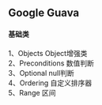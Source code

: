 ## Google Guava   

#### 基础类   
1、Objects  Object增强类   
2、Preconditions 数值判断   
3、Optional  null判断  
4、Ordering 自定义排序器  
5、Range 区间